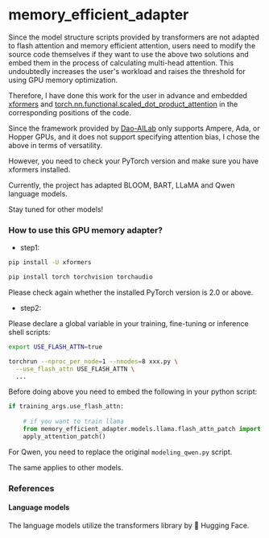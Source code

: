 # memory_efficient_adapter

Since the model structure scripts provided by transformers are not adapted to flash attention and memory efficient attention, users need to modify the source code themselves if they want to use the above two solutions and embed them in the process of calculating multi-head attention. This undoubtedly increases the user's workload and raises the threshold for using GPU memory optimization.

Therefore, I have done this work for the user in advance and embedded [xformers](https://github.com/facebookresearch/xformers) and [torch.nn.functional.scaled_dot_product_attention](https://pytorch.org/docs/stable/generated/torch.nn.functional.scaled_dot_product_attention.html) in the corresponding positions of the code. 

Since the framework provided by [Dao-AILab](https://github.com/Dao-AILab/flash-attention) only supports Ampere, Ada, or Hopper GPUs, and it does not support specifying attention bias, I chose the above in terms of versatility.

However, you need to check your PyTorch version and make sure you have xformers installed.

Currently, the project has adapted BLOOM, BART, LLaMA and Qwen language models.

Stay tuned for other models!

### How to use this GPU memory adapter?

- step1: 
```bash
pip install -U xformers

pip install torch torchvision torchaudio
```
Please check again whether the installed PyTorch version is 2.0 or above.

- step2:

Please declare a global variable in your training, fine-tuning or inference shell scripts:

```bash
export USE_FLASH_ATTN=true

torchrun --nproc_per_node=1 --nnodes=8 xxx.py \
  --use_flash_attn USE_FLASH_ATTN \
  ...
```
Before doing above you need to embed the following in your python script:
```python
if training_args.use_flash_attn:
    
    # if you want to train llama
    from memory_efficient_adapter.models.llama.flash_attn_patch import apply_attention_patch
    apply_attention_patch()
```
For Qwen, you need to replace the original `modeling_qwen.py` script. 

The same applies to other models.

### References
#### Language models
The language models utilize the transformers library by 🤗 Hugging Face.
